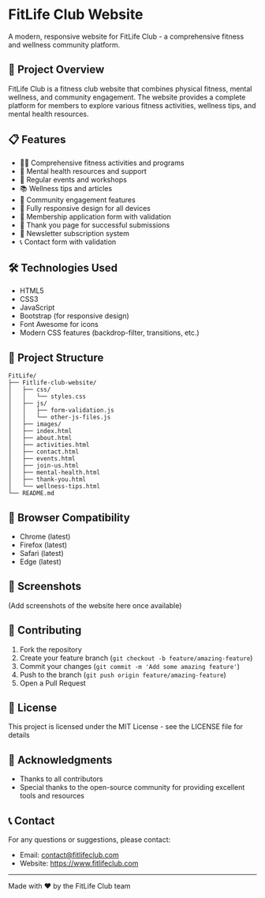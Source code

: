 # FitLife Club Website

A modern, responsive website for FitLife Club - a comprehensive fitness and wellness community platform.

## 🚀 Project Overview

FitLife Club is a fitness club website that combines physical fitness, mental wellness, and community engagement. The website provides a complete platform for members to explore various fitness activities, wellness tips, and mental health resources.

## 📋 Features

- 🏋️‍♂️ Comprehensive fitness activities and programs
- 🧘 Mental health resources and support
- 📅 Regular events and workshops
- 📚 Wellness tips and articles
- 🤝 Community engagement features
- 📱 Fully responsive design for all devices
- 📝 Membership application form with validation
- 🎉 Thank you page for successful submissions
- 📧 Newsletter subscription system
- 📞 Contact form with validation

## 🛠️ Technologies Used

- HTML5
- CSS3
- JavaScript
- Bootstrap (for responsive design)
- Font Awesome for icons
- Modern CSS features (backdrop-filter, transitions, etc.)

## 📁 Project Structure

```
FitLife/
├── Fitlife-club-website/
│   ├── css/
│   │   └── styles.css
│   ├── js/
│   │   ├── form-validation.js
│   │   └── other-js-files.js
│   ├── images/
│   ├── index.html
│   ├── about.html
│   ├── activities.html
│   ├── contact.html
│   ├── events.html
│   ├── join-us.html
│   ├── mental-health.html
│   ├── thank-you.html
│   └── wellness-tips.html
└── README.md
```

## 📱 Browser Compatibility

- Chrome (latest)
- Firefox (latest)
- Safari (latest)
- Edge (latest)

## 📸 Screenshots

(Add screenshots of the website here once available)

## 🤝 Contributing

1. Fork the repository
2. Create your feature branch (`git checkout -b feature/amazing-feature`)
3. Commit your changes (`git commit -m 'Add some amazing feature'`)
4. Push to the branch (`git push origin feature/amazing-feature`)
5. Open a Pull Request

## 📝 License

This project is licensed under the MIT License - see the LICENSE file for details

## 🙏 Acknowledgments

- Thanks to all contributors
- Special thanks to the open-source community for providing excellent tools and resources

## 📞 Contact

For any questions or suggestions, please contact:
- Email: contact@fitlifeclub.com
- Website: https://www.fitlifeclub.com

---

Made with ❤️ by the FitLife Club team